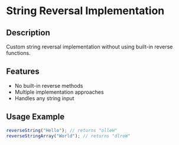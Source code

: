 # String Reversal Implementation

## Description

Custom string reversal implementation without using built-in reverse functions.

## Features

- No built-in reverse methods
- Multiple implementation approaches
- Handles any string input

## Usage Example

```javascript
reverseString("Hello"); // returns "olleH"
reverseStringArray("World"); // returns "dlroW"
```
